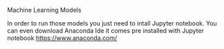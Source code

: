 Machine Learning Models

In order to run those models you just need to intall Jupyter notebook.
You can even download Anaconda Ide it comes pre installed with Jupyter notebook
https://www.anaconda.com/
